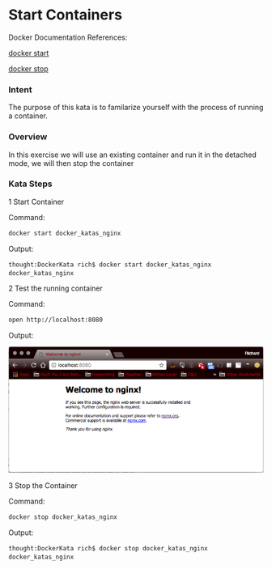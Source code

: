 # Start Containers

Docker Documentation References:

[docker start](https://docs.docker.com/engine/reference/commandline/start/)

[docker stop](https://docs.docker.com/engine/reference/commandline/stop/)

### Intent

The purpose of this kata is to familarize yourself with the process of running a container.

### Overview

In this exercise we will use an existing container and run it in the detached mode, we will then stop the container

### Kata Steps

1 Start Container

Command:

```bash
docker start docker_katas_nginx
```

Output:

```bash
thought:DockerKata rich$ docker start docker_katas_nginx
docker_katas_nginx
```

2 Test the running container

Command:

```bash
open http://localhost:8080
```

Output:

![NGINX Screen Shot](screenshots/image_pull_and_run_kata_nginx_verification.png)

3 Stop the Container

Command:

```bash
docker stop docker_katas_nginx
```

Output:

```bash
thought:DockerKata rich$ docker stop docker_katas_nginx
docker_katas_nginx
```
